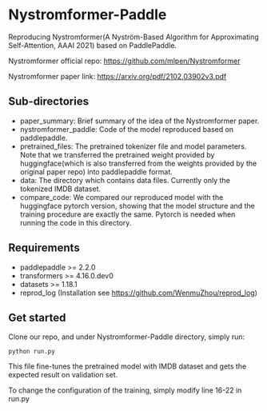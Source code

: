 # Nystromformer-Paddle
Reproducing Nystromformer(A Nyström-Based Algorithm for Approximating Self-Attention, AAAI 2021) based on PaddlePaddle.

Nystromformer official repo: https://github.com/mlpen/Nystromformer

Nystromformer paper link: https://arxiv.org/pdf/2102.03902v3.pdf

## Sub-directories

- paper_summary: Brief summary of the idea of the Nystromformer paper.
- nystromformer_paddle: Code of the model reproduced based on paddlepaddle.
- pretrained_files: The pretrained tokenizer file and model parameters. Note that we transferred the pretrained weight provided by huggingface(which is also transferred from the weights provided by the original paper repo) into paddlepaddle format.
- data: The directory which contains data files. Currently only the tokenized IMDB dataset.
- compare_code: We compared our reproduced model with the huggingface pytorch version, showing that the model structure and the training procedure are exactly the same. Pytorch is needed when running the code in this directory.

## Requirements

- paddlepaddle >= 2.2.0
- transformers >= 4.16.0.dev0
- datasets >= 1.18.1
- reprod_log (Installation see https://github.com/WenmuZhou/reprod_log)

## Get started

Clone our repo, and under Nystromformer-Paddle directory, simply run:

```
python run.py
```

This file fine-tunes the pretrained model with IMDB dataset and gets the expected result on validation set.

To change the configuration of the training, simply modify line 16-22 in run.py

